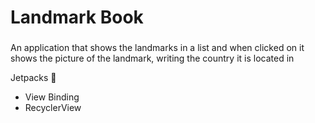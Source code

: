 # Landmark Book
###

An application that shows the landmarks in a list and when clicked on it shows the picture of the landmark, writing the country it is located in


Jetpacks 🚀

- View Binding
- RecyclerView
